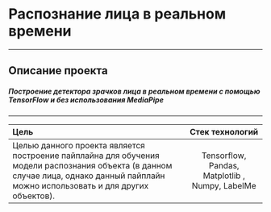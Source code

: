 # Распознание лица в реальном времени

-----------------------------------------------------------------------------------------------------------------------------------------------------------------------
## Описание проекта
##### Построение детектора зрачков лица в реальном времени с помощью TensorFlow и без использования MediaPipe
-----------------------------------------------------------------------------------------------------------------------------------------------------------------------

| Цель |  Стек технологий |
| :-------------------- |:---------------------------:|
| Целью данного проекта является построение пайплайна для обучения модели распознания объекта (в данном случае лица, однако данный пайплайн можно использовать и для других объектов). | Tensorflow, Pandas, Matplotlib , Numpy, LabelMe |






